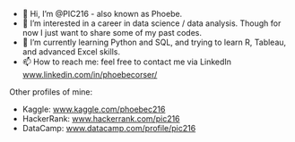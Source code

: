 - 👋 Hi, I’m @PIC216 - also known as Phoebe.
- 👀 I’m interested in a career in data science / data analysis. Though for now I just want to share some of my past codes.
- 🌱 I’m currently learning Python and SQL, and trying to learn R, Tableau, and advanced Excel skills.
- 📫 How to reach me: feel free to contact me via LinkedIn www.linkedin.com/in/phoebecorser/

Other profiles of mine:
- Kaggle: www.kaggle.com/phoebec216
- HackerRank: www.hackerrank.com/pic216
- DataCamp: www.datacamp.com/profile/pic216

<!---
PIC216/PIC216 is a ✨ special ✨ repository because its `README.md` (this file) appears on your GitHub profile.
You can click the Preview link to take a look at your changes.
--->
